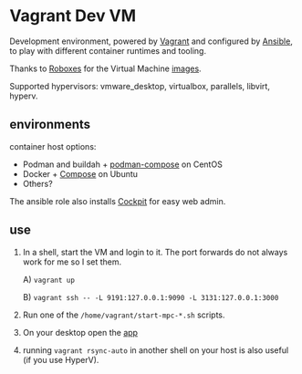 # Vagrant Dev VM

Development environment, powered by [Vagrant](https://www.vagrantup.com/) and configured by [Ansible](https://www.ansible.com/), to play with different container runtimes and tooling.

Thanks to [Roboxes](https://roboxes.org/) for the Virtual Machine [images](https://app.vagrantup.com/roboxes).

Supported hypervisors: vmware_desktop, virtualbox, parallels, libvirt, hyperv.

## environments

container host options:

* Podman and buildah + [podman-compose](https://github.com/containers/podman-compose) on CentOS
* Docker + [Compose](https://docs.docker.com/compose/) on Ubuntu
* Others?

The ansible role also installs [Cockpit](https://cockpit-project.org/) for easy web admin.

## use

1) In a shell, start the VM and login to it. The port forwards do not always work for me so I set them.

   A) `vagrant up`

   B) `vagrant ssh -- -L 9191:127.0.0.1:9090 -L 3131:127.0.0.1:3000`

2) Run one of the `/home/vagrant/start-mpc-*.sh` scripts.

3) On your desktop open the [app](http://localhost:3131/)

4) running `vagrant rsync-auto` in another shell on your host is also useful (if you use HyperV).
